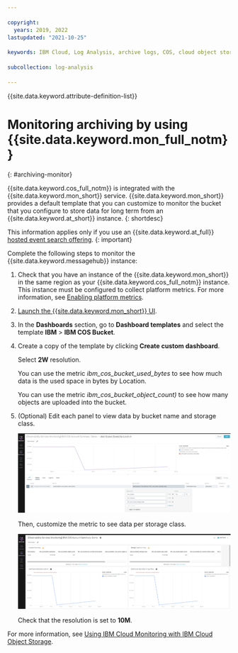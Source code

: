 ```yaml
---

copyright:
  years: 2019, 2022
lastupdated: "2021-10-25"

keywords: IBM Cloud, Log Analysis, archive logs, COS, cloud object storage

subcollection: log-analysis

---
```


{{site.data.keyword.attribute-definition-list}}

 
# Monitoring archiving by using {{site.data.keyword.mon_full_notm}}
{: #archiving-monitor}

{{site.data.keyword.cos_full_notm}} is integrated with the {{site.data.keyword.mon_short}} service. {{site.data.keyword.mon_short}} provides a default template that you can customize to monitor the bucket that you configure to store data for long term from an {{site.data.keyword.at_short}} instance.
{: shortdesc}

This information applies only if you use an {{site.data.keyword.at_full}} [hosted event search offering](/docs/activity-tracker?topic=activity-tracker-service_plan).
{: important}


Complete the following steps to monitor the {{site.data.keyword.messagehub}} instance:

1. Check that you have an instance of the {{site.data.keyword.mon_short}} in the same region as your {{site.data.keyword.cos_full_notm}} instance. This instance must be configured to collect platform metrics. For more information, see [Enabling platform metrics](/docs/monitoring?topic=monitoring-platform_metrics_enabling).

2. [Launch the {{site.data.keyword.mon_short}} UI](/docs/monitoring?topic=monitoring-launch).

3. In the **Dashboards** section, go to **Dashboard templates** and select the template **IBM** > **IBM COS Bucket**.

4. Create a copy of the template by clicking **Create custom dashboard**.

    Select **2W** resolution.

    You can use the metric *ibm_cos_bucket_used_bytes* to see how much data is the used space in bytes by Location.

    You can use the metric *ibm_cos_bucket_object_count)* to see how many objects are uploaded into the bucket.

5. (Optional) Edit each panel to view data by bucket name and storage class. 

    ![Edit panel.](../images/archive-monitor-1.png "Edit panel") 

    Then, customize the metric to see data per storage class.

    ![Customize metric.](../images/archive-monitor-2.png "Customize metric") 

    Check that the resolution is set to **10M**.


For more information, see [Using IBM Cloud Monitoring with IBM Cloud Object Storage](/docs/cloud-object-storage?topic=cloud-object-storage-mm-cos-integration).
